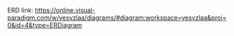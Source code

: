 ERD link: 
https://online.visual-paradigm.com/w/yesvzlaa/diagrams/#diagram:workspace=yesvzlaa&proj=0&id=4&type=ERDiagram
